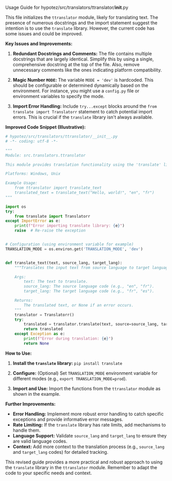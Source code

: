 Usage Guide for hypotez/src/translators/ttranslator/__init__.py

This file initializes the `ttranslator` module, likely for translating text.  The presence of numerous docstrings and the import statement suggest the intention is to use the `translate` library. However, the current code has some issues and could be improved.


**Key Issues and Improvements:**

1. **Redundant Docstrings and Comments:** The file contains multiple docstrings that are largely identical.  Simplify this by using a single, comprehensive docstring at the top of the file.  Also, remove unnecessary comments like the ones indicating platform compatibility.

2. **Magic Number `MODE`:** The variable `MODE = 'dev'` is hardcoded. This should be configurable or determined dynamically based on the environment.  For instance, you might use a `config.py` file or environment variables to specify the mode.

3. **Import Error Handling:** Include `try...except` blocks around the `from translate import Translatorr` statement to catch potential import errors.  This is crucial if the `translate` library isn't always available.


**Improved Code Snippet (Illustrative):**

```python
# hypotez/src/translators/ttranslator/__init__.py
# -*- coding: utf-8 -*-

"""
Module: src.translators.ttranslator

This module provides translation functionality using the 'translate' library.

Platforms: Windows, Unix

Example Usage:
    from ttranslator import translate_text
    translated_text = translate_text("Hello, world!", "en", "fr")
"""

import os
try:
    from translate import Translatorr
except ImportError as e:
    print(f"Error importing translate library: {e}")
    raise  # Re-raise the exception


# Configuration (using environment variable for example)
TRANSLATION_MODE = os.environ.get('TRANSLATION_MODE', 'dev')


def translate_text(text, source_lang, target_lang):
    """Translates the input text from source language to target language.

    Args:
        text: The text to translate.
        source_lang: The source language code (e.g., "en", "fr").
        target_lang: The target language code (e.g., "fr", "es").

    Returns:
        The translated text, or None if an error occurs.
    """
    translator = Translatorr()
    try:
        translated = translator.translate(text, source=source_lang, target=target_lang)
        return translated
    except Exception as e:
        print(f"Error during translation: {e}")
        return None

```

**How to Use:**

1. **Install the `translate` library:** `pip install translate`

2. **Configure:** (Optional) Set `TRANSLATION_MODE` environment variable for different modes (e.g., `export TRANSLATION_MODE=prod`).

3. **Import and Use:**  Import the functions from the `ttranslator` module as shown in the example.


**Further Improvements:**

* **Error Handling:** Implement more robust error handling to catch specific exceptions and provide informative error messages.
* **Rate Limiting:**  If the `translate` library has rate limits, add mechanisms to handle them.
* **Language Support:**  Validate `source_lang` and `target_lang` to ensure they are valid language codes.
* **Context:** Add more context to the translation process (e.g., `source_lang` and `target_lang` codes) for detailed tracking.


This revised guide provides a more practical and robust approach to using the `translate` library in the `ttranslator` module. Remember to adapt the code to your specific needs and context.